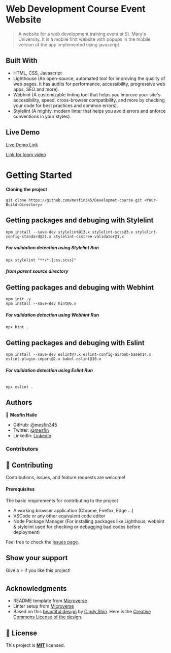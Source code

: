 # Web Development Course Event Website

> A website for a web development training event at St. Mary's University. It is a mobile first website with popups in the mobile version of the app implemented using javascript.

## Built With

- HTML, CSS, Javascript
- Lighthouse (An open-source, automated tool for improving the quality of web pages. It has audits for performance, accessibility, progressive web apps, SEO and more).
- Webhint (A customizable linting tool that helps you improve your site's accessibility, speed, cross-browser compatibility, and more by checking your code for best practices and common errors).
- Stylelint (A mighty, modern linter that helps you avoid errors and enforce conventions in your styles).

## Live Demo

[Live Demo Link](https://mesfin345.github.io/Developmet-course/)

[Link for loom video](https://www.loom.com/share/d2ba6bfa2c02496baf6a159a2e1c9655)

# Getting Started

#### Cloning the project

```
git clone https://github.com/mesfin345/Developmet-course.git <Your-Build-Directory>
```

## Getting packages and debuging with Stylelint

```
npm install --save-dev stylelint@13.x stylelint-scss@3.x stylelint-config-standard@21.x stylelint-csstree-validator@1.x
```

##### For validation detection using Stylelint Run

```
npx stylelint "**/*.{css,scss}"
```

##### from parent source directory

## Getting packages and debuging with Webhint

```
npm init -y
npm install --save-dev hint@6.x
```

##### For validation detection using Webhint Run

```
npx hint .
```

## Getting packages and debuging with Eslint

```
npm install --save-dev eslint@7.x eslint-config-airbnb-base@14.x eslint-plugin-import@2.x babel-eslint@10.x

```

##### For validation detection using Eslint Run

```

npx eslint .

```

## Authors

👤 **Mesfin Haile**

- GitHub: [@mesfin345](https://github.com/mesfin345)
- Twitter: [@mesfin](https://twitter.com)
- LinkedIn: [LinkedIn](https://www.linkedin.com/feed/)

### Contributors

## 🤝 Contributing

Contributions, issues, and feature requests are welcome!

#### Prerequisites

The basic requirements for contributing to the project

- A working browser application (Chrome, Firefox, Edge ...)
- VSCode or any other equivalent code editor
- Node Package Manager (For installing packages like Lighthous, webhint & stylelint used for checking or debugging bad codes before deployment)

Feel free to check the [issues page](../../issues/).

## Show your support

Give a ⭐️ if you like this project!

## Acknowledgments

- README template from [Microverse](https://github.com/microverseinc/readme-template)
- Linter setup from [Microverse](https://github.com/microverseinc/linters-config/tree/master/html-css)
- Based on this [beautiful design](https://www.behance.net/gallery/29845175/CC-Global-Summit-2015) by [Cindy Shin](https://www.behance.net/adagio07). Here is the [Creative Commons License of the design](https://creativecommons.org/licenses/by-nc/4.0/).

## 📝 License

This project is **[MIT](./LICENSE.md)** licensed.
